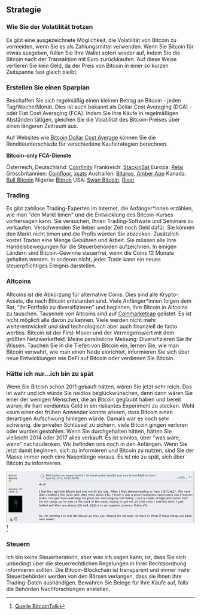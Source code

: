 ## Strategie

### Wie Sie der Volatilität trotzen
Es gibt eine ausgezeichnete Möglichkeit, die Volatilität von Bitcoin zu vermeiden, wenn Sie es als Zahlungsmittel verwenden. Wenn Sie Bitcoin für etwas ausgeben, füllen Sie Ihre Wallet sofort wieder auf, indem Sie die Bitcoin nach der Transaktion mit Euro zurückkaufen. Auf diese Weise verlieren Sie kein Geld, da der Preis von Bitcoin in einer so kurzen Zeitspanne fast gleich bleibt.

### Erstellen Sie einen Sparplan
Beschaffen Sie sich regelmäßig einen kleinen Betrag an Bitcoin - jeden Tag/Woche/Monat. Dies ist auch bekannt als Dollar Cost Averaging (DCA) - oder Fiat Cost Averaging (FCA). Indem Sie Ihre Käufe in regelmäßigen Abständen tätigen, gleichen Sie die Volatilität des Bitcoin-Preises über einen längeren Zeitraum aus.

Auf Websites wie [Bitcoin Dollar Cost Average](https://www.bitcoindollarcostaverage.com/) können Sie die Renditeunterschiede für verschiedene Kaufstrategien berechnen.

**Bitcoin-only FCA-Dienste**

Österreich, Deutschland: [Coinfinity](https://coinfinity.co/sparplan/?ref=6716)
Frankreich: [StackinSat](https://www.stackinsat.com/)
Europa: [Relai](https://relai.ch/)
Grossbritannien: [Coinfloor](https://coinfloor.co.uk/hodl/), [xsats](https://xsats.com/)
Australien: [Bitaroo](https://support.bitaroo.com.au/hc/en-au/articles/360042838874-Recurring-Buy-DCA-), [Amber App](https://amber.app/)
Kanada: [Bull Bitcoin](https://bullbitcoin.com/)
Nigeria: [Bitnob](https://bitnob.com/)
USA: [Swan Bitcoin](https://www.swanbitcoin.com/), [River](https://river.com/)

### Trading
Es gibt zahllose Trading-Experten im Internet, die Anfänger*innen erzählen, wie man "den Markt timen" und die Entwicklung des Bitcoin-Kurses vorhersagen kann. Sie versuchen, Ihnen Trading-Software und Seminare zu verkaufen. Verschwenden Sie lieber weder Zeit noch Geld dafür. Sie können den Markt nicht timen und die Profis würden Sie abzocken. Zusätzlich kostet Traden eine Menge Gebühren und Arbeit. Sie müssen alle Ihre Handelsbewegungen für die Steuerbehörden aufzeichnen. In einigen Ländern sind Bitcoin-Gewinne steuerfrei, wenn die Coins 12 Monate gehalten werden. In anderen nicht, jeder Trade kann ein neues steuerpflichtiges Ereignis darstellen.

### Altcoins
Altcoins ist die Abkürzung für alternative Coins. Dies sind alle Krypto-Assets, die nach Bitcoin entstanden sind. Viele Anfänger*innen folgen dem Rat, "ihr Portfolio zu diversifizieren" und beginnen, ihre Bitcoin in Altcoins zu tauschen. Tausende von Altcoins sind auf [Coinmarketcap](https://coinmarketcap.com/) gelistet. Es ist nicht möglich alle davon zu kennen. Viele werden nicht mehr weiterentwickelt und sind technologisch aber auch finanziell de facto wertlos. Bitcoin ist der First-Mover und der Vermögenswert mit dem größten Netzwerkeffekt. Meine persönliche Meinung: Diversifizieren Sie Ihr Wissen. Tauchen Sie in die Tiefen von Bitcoin ein, lernen Sie, wie man Bitcoin verwahrt, wie man einen Node einrichtet, informieren Sie sich über neue Entwicklungen wie DeFi auf Bitcoin oder verdienen Sie Bitcoin.


### Hätte ich nur...ich bin zu spät
Wenn Sie Bitcoin schon 2011 gekauft hätten, wären Sie jetzt sehr reich. Das ist wahr und ich würde Sie neidlos beglückwünschen, denn dann wären Sie einer der wenigen Menschen, die an Bitcoin geglaubt haben und bereit waren, ihr hart verdientes Geld in ein riskantes Experiment zu stecken. Wohl kaum einer der frühen Anwender konnte wissen, dass Bitcoin einen derartigen Aufschwung hinlegen würde. Damals war es noch sehr schwierig, die privaten Schlüssel zu sichern, viele Bitcoin gingen verloren oder wurden gestohlen. Wenn Sie durchgehalten hätten, hätten Sie vielleicht 2014 oder 2017 alles verkauft. Es ist sinnlos, über "was wäre, wenn" nachzudenken. Wir befinden uns noch in den Anfängen. Wenn Sie jetzt damit beginnen, sich zu informieren und Bitcoin zu nutzen, sind Sie der Masse immer noch eine Nasenlänge voraus. Es ist nie zu spät, sich über Bitcoin zu informieren.

![Hier denkt jemand im Jahr 2013, dass er zu spät ist](resources/_too-late.png) [^73]

### Steuern
Ich bin keine Steuerberaterin, aber was ich sagen kann, ist, dass Sie sich unbedingt über die steuerrechtlichen Regelungen in Ihrer Rechtsordnung informieren sollten. Die Bitcoin-Blockchain ist transparent und immer mehr Steuerbehörden werden von den Börsen verlangen, dass sie ihnen ihre Trading-Daten aushändigen. Bewahren Sie Belege für Ihre Käufe auf, falls die Behörden Nachforschungen anstellen.

[^73]: [Quelle BitcoinTalk](https://bitcointalk.org/index.php?topic=170725.0)
